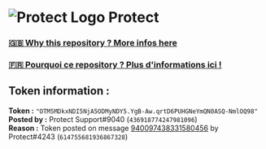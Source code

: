 # ![Protect Logo](https://i.imgur.com/5ovpCPg.png) Protect

### [🇬🇧 Why this repository ? More infos here](https://github.com/protect-github-bot/token-reset/blob/main/README.md)

### [🇫🇷 Pourquoi ce repository ? Plus d'informations ici !](https://github.com/protect-github-bot/token-reset/blob/main/FR_README.md)

## Token information :
**Token :** `"OTM5MDkxNDI5NjA5ODMyNDY5.YgB-Aw.qrtD6PUHGNeYmQN0ASQ-NmlOQ98"`\
**Posted by :** Protect Support#9040 (`436918774247981096`)\
**Reason :** Token posted on message [940097438331580456](https://discord.com/channels/835179952500113459/881108454226399292/940097438331580456) by Protect#4243 (`614755681936867328`)
